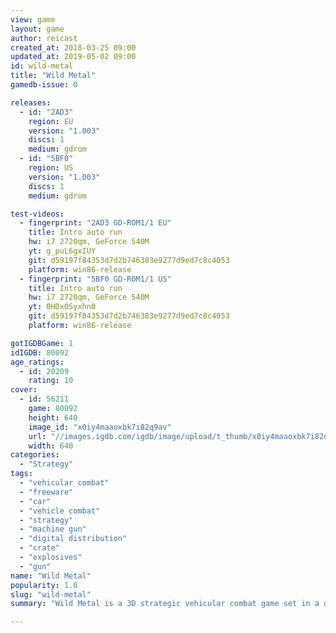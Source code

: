 ```yaml
---
view: game
layout: game
author: reicast
created_at: 2018-03-25 09:00
updated_at: 2019-05-02 09:00
id: wild-metal
title: "Wild Metal"
gamedb-issue: 0

releases:
  - id: "2AD3"
    region: EU
    version: "1.003"
    discs: 1
    medium: gdrom
  - id: "5BF0"
    region: US
    version: "1.003"
    discs: 1
    medium: gdrom

test-videos:
  - fingerprint: "2AD3 GD-ROM1/1 EU"
    title: Intro auto run
    hw: i7 2720qm, GeForce 540M
    yt: g_puL6gxIUY
    git: d59197f84353d7d2b746383e9277d9ed7c8c4053
    platform: win86-release
  - fingerprint: "5BF0 GD-ROM1/1 US"
    title: Intro auto run
    hw: i7 2720qm, GeForce 540M
    yt: 0HDxOSyxhn0
    git: d59197f84353d7d2b746383e9277d9ed7c8c4053
    platform: win86-release

gotIGDBGame: 1
idIGDB: 80092
age_ratings:
  - id: 20209
    rating: 10
cover:
  - id: 56211
    game: 80092
    height: 640
    image_id: "x0iy4maaoxbk7i82q9av"
    url: "//images.igdb.com/igdb/image/upload/t_thumb/x0iy4maaoxbk7i82q9av.jpg"
    width: 640
categories:
  - "Strategy"
tags:
  - "vehicular combat"
  - "freeware"
  - "car"
  - "vehicle combat"
  - "strategy"
  - "machine gun"
  - "digital distribution"
  - "crate"
  - "explosives"
  - "gun"
name: "Wild Metal"
popularity: 1.0
slug: "wild-metal"
summary: "Wild Metal is a 3D strategic vehicular combat game set in a distant land, in which you command armed roving vehicles to disrupt dangerous automated military units that have overtaken the Tehric planetary system."

---
```

